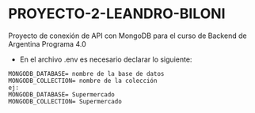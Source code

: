 # PROYECTO-2-LEANDRO-BILONI
Proyecto de conexión de API con MongoDB para el curso de Backend de Argentina Programa 4.0

- En el archivo .env es necesario declarar lo siguiente:
```
MONGODB_DATABASE= nombre de la base de datos
MONGODB_COLLECTION= nombre de la colección 
ej: 
MONGODB_DATABASE= Supermercado 
MONGODB_COLLECTION= Supermercado 
```
